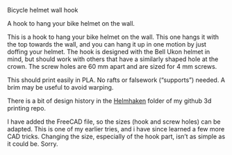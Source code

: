 Bicycle helmet wall hook

A hook to hang your bike helmet on the wall.

This is a hook to hang your bike helmet on the wall. This one hangs it with the top towards the wall, and you can hang it up in one motion by just doffing your helmet.
The hook is designed with the Bell Ukon helmet in mind, but should work with others that have a similarly shaped hole at the crown. The screw holes are 60 mm apart and are sized for 4 mm screws.



This should print easily in PLA. No rafts or falsework (“supports”) needed. A brim may be useful to avoid warping.

There is a bit of design history in the [Helmhaken](https://github.com/ospalh/3d-printing/tree/develop/Helmhaken) folder of my github 3d printing repo.

I have added the FreeCAD file, so the sizes (hook and screw holes) can be adapted. This is one of my earlier tries, and i have since learned a few more CAD tricks. Changing the size, especially of the hook part, isn’t as simple as it could be. Sorry.

